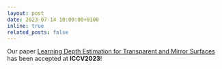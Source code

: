 ```yaml
---
layout: post
date: 2023-07-14 10:00:00+0100
inline: true
related_posts: false
---
```


Our paper <a href='https://cvlab-unibo.github.io/Depth4ToM/'>Learning Depth Estimation for Transparent and Mirror Surfaces</a> has been accepted at <b>ICCV2023</b>!